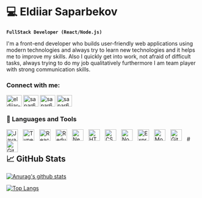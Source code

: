 # 💻 Eldiiar Saparbekov

**`FullStack Developer (React/Node.js)`**

I'm a front-end developer who builds user-friendly web applications using modern technologies and always try to learn new technologies and it helps me to improve my skills. Also I quickly get into work, not afraid of difficult tasks, always trying to do my job qualitatively furthermore I am team player with strong communication skills.

<h3 align="left">Connect with me:</h3>
<p align="left">
<a href="https://linkedin.com/in/eldiiar-saparbekov-bb162822b/" target="blank"><img align="center" src="https://raw.githubusercontent.com/rahuldkjain/github-profile-readme-generator/master/src/images/icons/Social/linked-in-alt.svg" alt="eldiiar-saparbekov" height="30" width="40" /></a>
<a href="https://instagram.com/sapar6ek0v" target="blank"><img align="center" src="https://raw.githubusercontent.com/rahuldkjain/github-profile-readme-generator/master/src/images/icons/Social/instagram.svg" alt="sapar6ek0v" height="30" width="40" /></a>
<a href="https://github.com/sapar6ek0v" target="blank"><img align="center" src="https://img.icons8.com/color/2x/github.svg" alt="sapar6ek0v" height="30" width="40" /></a>
<a href="https://t.me/Eldiiar_Saparbekov" target="blank"><img align="center" src="https://img.icons8.com/color/48/000000/telegram-app--v1.svg" alt="sapar6ek0v" height="30" width="40" /></a>
</p>

### 🧰 Languages and Tools

<img align="left" alt="JavaScript" width="30px" style="padding-right:10px;" src="https://cdn.jsdelivr.net/gh/devicons/devicon/icons/javascript/javascript-original.svg" />
<img align="left" alt="TypeScript" width="30px" style="padding-right:10px;" src="https://cdn.jsdelivr.net/gh/devicons/devicon/icons/typescript/typescript-plain.svg" />
<img align="left" alt="React" width="30px" style="padding-right:10px;" src="https://cdn.jsdelivr.net/gh/devicons/devicon/icons/react/react-original.svg" />
<img align="left" alt="Redux" width="30px" style="padding-right:10px;" src="https://cdn.jsdelivr.net/gh/devicons/devicon/icons/redux/redux-original.svg" />
<img align="left" alt="Next" width="30px" style="padding-right:10px;"  src="https://cdn.jsdelivr.net/gh/devicons/devicon/icons/nextjs/nextjs-line.svg" />
<img align="left" alt="HTML" width="30px" style="padding-right:10px;" src="https://cdn.jsdelivr.net/gh/devicons/devicon/icons/html5/html5-plain.svg" />
<img align="left" alt="CSS" width="30px" style="padding-right:10px;" src="https://cdn.jsdelivr.net/gh/devicons/devicon/icons/css3/css3-plain.svg" />
<img align="left" alt="NodeJS" width="30px" style="padding-right:10px;" src="https://cdn.jsdelivr.net/gh/devicons/devicon/icons/nodejs/nodejs-original.svg" />
<img align="left" alt="Express" width="30px" style="padding-right:10px;" src="https://cdn.jsdelivr.net/gh/devicons/devicon/icons/express/express-original.svg" />  
<img  align="left" alt="Mongo" width="30px" style="padding-right:10px;" src="https://cdn.jsdelivr.net/gh/devicons/devicon/icons/mongodb/mongodb-original-wordmark.svg" />
<img align="left" alt="Git" width="30px" style="padding-right:10px;" src="https://cdn.jsdelivr.net/gh/devicons/devicon/icons/git/git-original.svg" />
<img align="left" alt="GitHub" width="30px" style="padding-right:10px;" src="https://cdn.jsdelivr.net/gh/devicons/devicon/icons/github/github-original.svg" />
<br />
#

## 📈 GitHub Stats

[![Anurag's github stats](https://github-readme-stats.vercel.app/api?username=sapar6ek0v)](https://github.com/sapar6ek0v)

[![Top Langs](https://github-readme-stats.vercel.app/api/top-langs/?username=sapar6ek0v&layout=compact)](https://github.com/sapar6ek0v)
